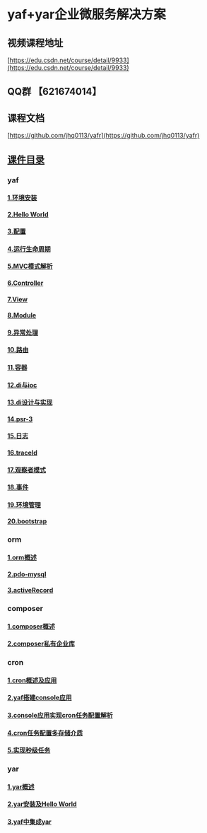 # yaf+yar企业微服务解决方案

## 视频课程地址
[https://edu.csdn.net/course/detail/9933](https://edu.csdn.net/course/detail/9933)

## QQ群 【621674014】

## 课程文档
[https://github.com/jhq0113/yafr](https://github.com/jhq0113/yafr)

## [课件目录](https://github.com/jhq0113/yafr/blob/master/docs/index.md)

### yaf
#### [1.环境安装](https://github.com/jhq0113/yafr/blob/master/docs/yaf/1.环境安装.md)
#### [2.Hello World](https://github.com/jhq0113/yafr/blob/master/docs/yaf/2.HelloWorld.md)
#### [3.配置](https://github.com/jhq0113/yafr/blob/master/docs/yaf/3.配置.md)
#### [4.运行生命周期](https://github.com/jhq0113/yafr/blob/master/docs/yaf/4.运行生命周期.md)
#### [5.MVC模式解析](https://github.com/jhq0113/yafr/blob/master/docs/yaf/5.MVC模式解析.md)
#### [6.Controller](https://github.com/jhq0113/yafr/blob/master/docs/yaf/6.Controller.md)
#### [7.View](https://github.com/jhq0113/yafr/blob/master/docs/yaf/7.View.md)
#### [8.Module](https://github.com/jhq0113/yafr/blob/master/docs/yaf/8.Module.md)
#### [9.异常处理](https://github.com/jhq0113/yafr/blob/master/docs/yaf/9.异常处理.md)
#### [10.路由](https://github.com/jhq0113/yafr/blob/master/docs/yaf/10.路由.md)
#### [11.容器](https://github.com/jhq0113/yafr/blob/master/docs/yaf/11.容器.md)
#### [12.di与ioc](https://github.com/jhq0113/yafr/blob/master/docs/yaf/12.di.md)
#### [13.di设计与实现](https://github.com/jhq0113/yafr/blob/master/docs/yaf/13.di设计与实现.md)
#### [14.psr-3](https://github.com/jhq0113/yafr/blob/master/docs/yaf/14.psr-3.md)
#### [15.日志](https://github.com/jhq0113/yafr/blob/master/docs/yaf/15.日志.md)
#### [16.traceId](https://github.com/jhq0113/yafr/blob/master/docs/yaf/16.traceId.md)
#### [17.观察者模式](https://github.com/jhq0113/yafr/blob/master/docs/yaf/17.观察者模式.md)
#### [18.事件](https://github.com/jhq0113/yafr/blob/master/docs/yaf/18.事件.md)
#### [19.环境管理](https://github.com/jhq0113/yafr/blob/master/docs/yaf/19.环境管理.md)
#### [20.bootstrap](https://github.com/jhq0113/yafr/blob/master/docs/yaf/20.bootstrap.md)

### orm
#### [1.orm概述](https://github.com/jhq0113/yafr/blob/master/docs/orm/1.orm概述.md)
#### [2.pdo-mysql](https://github.com/jhq0113/yafr/blob/master/docs/orm/2.pdo-mysql.md)
#### [3.activeRecord](https://github.com/jhq0113/yafr/blob/master/docs/orm/3.activeRecord.md)

### composer
#### [1.composer概述](https://github.com/jhq0113/yafr/blob/master/docs/composer/1.composer概述.md)
#### [2.composer私有企业库](https://github.com/jhq0113/yafr/blob/master/docs/composer/2.composer私有企业库.md)

### cron
#### [1.cron概述及应用](https://github.com/jhq0113/yafr/blob/master/docs/cron/1.cron概述及应用.md)
#### [2.yaf搭建console应用](https://github.com/jhq0113/yafr/blob/master/docs/cron/2.yaf搭建console应用.md)
#### [3.console应用实现cron任务配置解析](https://github.com/jhq0113/yafr/blob/master/docs/cron/3.console应用实现cron任务配置解析.md)
#### [4.cron任务配置多存储介质](https://github.com/jhq0113/yafr/blob/master/docs/cron/4.cron任务配置多存储介质.md)
#### [5.实现秒级任务](https://github.com/jhq0113/yafr/blob/master/docs/cron/5.实现秒级任务.md)

### yar
#### [1.yar概述](https://github.com/jhq0113/yafr/blob/master/docs/yar/1.yar概述.md)
#### [2.yar安装及Hello World](https://github.com/jhq0113/yafr/blob/master/docs/yar/2.yar安装及HelloWorld.md)
#### [3.yaf中集成yar](https://github.com/jhq0113/yafr/blob/master/docs/yar/3.yaf中集成yar.md)
